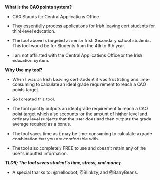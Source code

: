 **What is the CAO points system?** 

- CAO Stands for Central Applications Office

- They essentially process applications for Irish leaving cert students for third-level education.

- The tool above is targeted at senior Irish Secondary school students. This tool would be for Students from the 4th to 6th year.

- I am not affiliated with the Central Applications Office or the Irish education system.

**Why Use my tool?**

- When I was an Irish Leaving cert student it was frustrating and time-consuming to calculate an ideal grade requirement to reach a CAO points target.

- So I created this tool.

- The tool quickly outputs an ideal grade requirement to reach a CAO point target which also accounts for the amount of higher level and ordinary level subjects that the user does and then outputs the grade average required as a bonus.

- The tool saves time as it may be time-consuming to calculate a grade combination that you are comfortable with.

- The tool also completely FREE to use and doesn't retain any of the user's inputted information.

_**TLDR; The tool saves student's time, stress, and money.**_

- A special thanks to: @mellodoot, @Blinkzy, and @BarryBeans.
